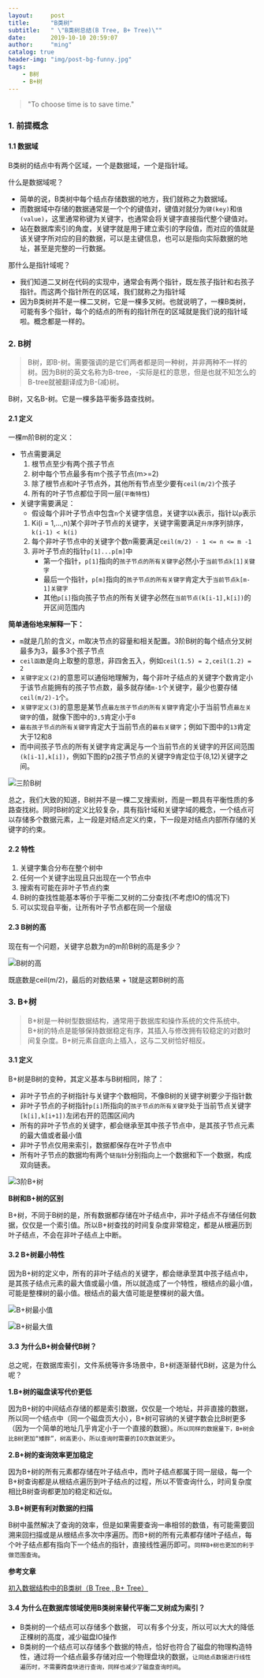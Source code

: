 ```yaml
---
layout:     post
title:      "B类树"
subtitle:   " \"B类树总结(B Tree, B+ Tree)\""
date:       2019-10-10 20:59:07
author:     "ming"
catalog: true
header-img: "img/post-bg-funny.jpg"
tags:
    - B树
    - B+树
---
```


> "To choose time is to save time."

### 1. 前提概念

#### 1.1 数据域

B类树的结点中有两个区域，一个是数据域，一个是指针域。

什么是数据域呢？
- 简单的说，B类树中每个结点存储数据的地方，我们就称之为数据域。
- 而数据域中存储的数据通常是一个个的键值对，键值对就分为`键(key)`和`值(value)`，这里通常称键为关键字，也通常会将关键字直接指代整个键值对。
- 站在数据库索引的角度，关键字就是用于建立索引的字段值，而对应的值就是该关键字所对应的目的数据，可以是主键信息，也可以是指向实际数据的地址，甚至是完整的一行数据。

那什么是指针域呢？
- 我们知道二叉树在代码的实现中，通常会有两个指针，既左孩子指针和右孩子指针。而这两个指针所在的区域，我们就称之为指针域
- 因为B类树并不是一棵二叉树，它是一棵多叉树。也就说明了，一棵B类树，可能有多个指针，每个的结点的所有的指针所在的区域就是我们说的指针域啦。概念都是一样的。

### 2. B树

> B树，即B-树。需要强调的是它们两者都是同一种树，并非两种不一样的树。因为B树的英文名称为B-tree，-实际是杠的意思，但是也就不知怎么的B-tree就被翻译成为B-(减)树。

B树，又名B-树。它是一棵多路平衡多路查找树。

#### 2.1 定义

一棵m阶B树的定义：
- 节点需要满足
    1. 根节点至少有两个孩子节点
    2. 树中每个节点最多有m个孩子节点(m>=2)
    3. 除了根节点和叶子节点外，其他所有节点至少要有`ceil(m/2)`个孩子
    4. 所有的叶子节点都位于同一层(`平衡特性`)
- 关键字需要满足：
   - 假设每个非叶子节点中包含`n`个关键字信息，关键字以`k`表示，指针以`p`表示
    1. Ki(i = 1,...,n)某个非叶子节点的关键字，关键字需要满足`升序`序列排序，`k(i-1) < k(i)`
    2. 每个非叶子节点中的关键字个数n需要满足`ceil(m/2) - 1 <= n <= m -1`
    3. 非叶子节点的指针`p[1]...p[m]`中
        - 第一个指针，`p[1]`指向的`孩子节点的所有关键字`必然小于`当前节点k[1]关键字`
        - 最后一个指针，`p[m]`指向的`孩子节点的所有关键字`肯定大于`当前节点k[m-1]关键字`
        - 其他`p[i]`指向孩子节点的所有关键字必然在`当前节点(k[i-1],k[i])`的开区间范围内

**简单通俗地来解释一下：**
- `m`就是几阶的含义，m取决节点的容量和相关配置。3阶B树的每个结点分叉树最多为3，最多3个孩子节点
- `ceil函数`是向上取整的意思，非四舍五入，例如`ceil(1.5) = 2,ceil(1.2) = 2`
- `关键字定义(2)`的意思可以通俗地理解为，每个非叶子结点的关键字个数肯定小于该节点能拥有的孩子节点数，最多就存储`m-1`个关键字，最少也要存储`ceil(m/2)-1`个。
- `关键字定义(3)`的意思是某节点`最左孩子节点的所有关键字`肯定小于当前节点`最左关键字`的值，就像下图中的`3,5`肯定小于`8`
- `最右孩子节点的所有关键字`肯定大于当前节点的`最右关键字`；例如下图中的`13`肯定大于12和8
- 而中间孩子节点的所有关键字肯定满足与一个当前节点的关键字的开区间范围`(k[i-1],k[i])`，例如下图的p2孩子节点的关键字9肯定位于(8,12)关键字之间。

![三阶B树](https://ws1.sinaimg.cn/large/005CDUpdgy1g7tfm78by1j30y70c00tt.jpg)

总之，我们大致的知道，B树并不是一棵二叉搜索树，而是一颗具有平衡性质的多路查找树。同时B树的定义比较复杂，具有指针域和关键字域的概念，一个结点可以存储多个数据元素，上一段是对结点定义约束，下一段是对结点内部所存储的关键字的约束。

#### 2.2 特性

1. 关键字集合分布在整个树中
2. 任何一个关键字出现且只出现在一个节点中
3. 搜索有可能在非叶子节点约束
4. B树的查找性能基本等价于平衡二叉树的二分查找(不考虑IO的情况下)
5. 可以实现自平衡，让所有叶子节点都在同一个层级

#### 2.3 B树的高

现在有一个问题，关键字总数为n的m阶B树的高是多少？

![B树的高](https://ws1.sinaimg.cn/large/005CDUpdgy1g7tftss731j30rs0hzq6p.jpg)

既底数是ceil(m/2)，最后的对数结果 + 1就是这颗B树的高

### 3. B+树

> B+树是一种树型数据结构，通常用于数据库和操作系统的文件系统中。B+树的特点是能够保持数据稳定有序，其插入与修改拥有较稳定的对数时间复杂度。B+树元素自底向上插入，这与二叉树恰好相反。

#### 3.1 定义

B+树是B树的变种，其定义基本与B树相同，除了：
- 非叶子节点的子树指针与关键字个数相同，不像B树的关键字树要少于指针数
- 非叶子节点的子树指针`p[i]`所指向的`孩子节点的所有关键字`处于当前节点关键字`[k[i],k[i+1])`左闭右开的范围区间内
- 所有的非叶子节点的关键字，都会继承至其中孩子节点中，是其孩子节点元素的最大值或者最小值
- 非叶子节点仅用来索引，数据都保存在叶子节点中
- 所有叶子节点的数据均有两个`链指针`分别指向上一个数据和下一个数据，构成双向链表。

![3阶B+树](https://ws1.sinaimg.cn/large/005CDUpdgy1g7tg4igbpij312j0fpgn2.jpg)

**B树和B+树的区别**

B+树，不同于B树的是，所有数据都存储在叶子结点中，非叶子结点不存储任何数据，仅仅是一个索引值。所以B+树查找的时间复杂度非常稳定，都是从根遍历到叶子结点，不会在非叶子结点上中断。

#### 3.2 B+树最小特性

因为B+树的定义中，所有的非叶子结点的关键字，都会继承至其中孩子结点中，是其孩子结点元素的最大值或最小值，所以就造成了一个特性，根结点的最小值，可能是整棵树的最小值。根结点的最大值可能是整棵树的最大值。

![B+树最小值](https://ws1.sinaimg.cn/large/005CDUpdgy1g7tg6otdvwj312h0do0u9.jpg)

![B+树最大值](https://ws1.sinaimg.cn/large/005CDUpdgy1g7tg7ho6prj312l0ekmym.jpg)

#### 3.3 为什么B+树会替代B树？

总之呢，在数据库索引，文件系统等许多场景中，B+树逐渐替代B树，这是为什么呢？

**1.B+树的磁盘读写代价更低**

因为B+树的中间结点存储的都是索引数据，仅仅是一个地址，并非直接的数据，所以同一个结点中（同一个磁盘页大小），B+树可容纳的关键字数会比B树更多（因为一个简单的地址几乎肯定小于一个直接的数据）。`所以同样的数据量下，B+树会比B树更加“矮胖”，树高更小，所以查询时需要的IO次数就更少`。

**2.B+树的查询效率更加稳定**

因为B+树的所有元素都存储在叶子结点中，而叶子结点都属于同一层级，每一个B+树查询都是从根结点遍历到叶子结点的过程，所以不管查询什么，时间复杂度相比B树查询都更加的稳定和近似。

**3.B+树更有利对数据的扫描**

B树中虽然解决了查询的效率，但是如果需要查询一串相邻的数值，有可能需要回溯来回扫描或是从根结点多次中序遍历。而B+树的所有元素都存储叶子结点，每个叶子结点都有指向下一个结点的指针，直接线性遍历即可。`同样B+树也更加的利于做范围查询`。

**参考文章**

[初入数据结构中的B类树（B Tree , B+ Tree）](https://blog.csdn.net/SnailMann/article/details/94842948)

#### 3.4 为什么在数据库领域使用B类树来替代平衡二叉树成为索引？

- B类树的一个结点可以存储多个数据， 可以有多个分支，所以可以大大的降低正棵树的高度，减少磁盘IO操作
- B类树的一个结点可以存储多个数据的特点，恰好也符合了磁盘的物理构造特性，通过将一个结点最多存储对应一个物理盘块的数据，`让同结点数据进行线性遍历时，不需要跨盘块进行查询，同样也减少了磁盘查询时间`。


